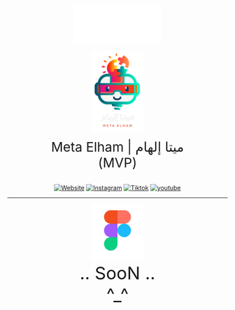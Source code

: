 <p align="center">
    <img src="assets/images/logo/tuwaiq/logo-h-white.png" alt="Tuwaiq" width="200"/>
</p>

<p align="center">
    <img src="assets/images/logo/logo_dark.png" alt="Meta" width="120"/>
</p>

<p align="center">
    <span style="font-size:30px">Meta Elham | ميتا إلهام</span><br>
    <span style="font-size:30px">(MVP)</span>
<br>
</p>

<p align="center">
<br>
<a href="https://tuwaiq.edu.sa/"><img src="https://img.shields.io/badge/website-000000?style=for-the-badge&logo=About.me&logoColor=white" alt="Website"></a>
<a href="https://tuwaiq.edu.sa/"><img src="https://img.shields.io/badge/Instagram-E4405F?style=for-the-badge&logo=instagram&logoColor=white" alt="Instagram"></a>
<a href="https://tuwaiq.edu.sa/"><img src="https://img.shields.io/badge/TikTok-000000?style=for-the-badge&logo=tiktok&logoColor=white" alt="Tiktok"></a>
<a href="https://tuwaiq.edu.sa/"><img src="https://img.shields.io/badge/YouTube-FF0000?style=for-the-badge&logo=youtube&logoColor=white" alt="youtube"></a>
</p>
<hr/>


<p align="center">
    <a href="https://www.figma.com/design/yJOsOltb434wlpth0VEeXI/Meta-Elham-Application?node-id=164-5795&t=cKKvwALau1LovFjw-1">
        <img src="assets/images/logo/figma_logo.png" alt="Meta" width="120"/>
    </a>
    <br>
    <span style="font-size:40px">.. SooN .. <br> ^_^</span>
</p>
